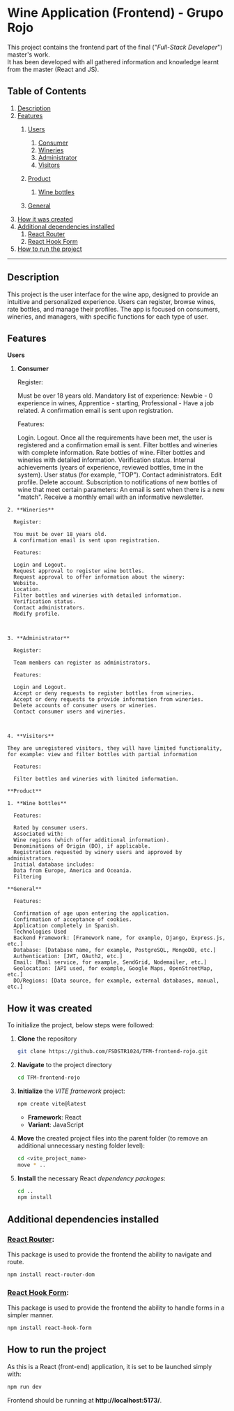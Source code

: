 # Wine Application (Frontend) - Grupo Rojo
This project contains the frontend part of the final ("*Full-Stack Developer*") master's work.  
It has been developed with all gathered information and knowledge learnt from the master (React and JS).

## Table of Contents
1. [Description](#description)
2. [Features](#features)
   1. [Users](#users)
      1. [Consumer](#consumer)
      2. [Wineries](#store)
      3. [Administrator](#administrator)
      4. [Visitors](#visitors)

   2. [Product](#product) 
      1. [Wine bottles](#wine-bottles)

   3. [General](#general)
3. [How it was created](#how-it-was-created)
4. [Additional dependencies installed](#additional-dependencies-installed)
    1. [React Router](#1-react-router)
    2. [React Hook Form](#2-react-hook-form)
5. [How to run the project](#how-to-run-the-project)



---

## Description

This project is the user interface for the wine app, designed to provide an intuitive and personalized experience. Users can register, browse wines, rate bottles, and manage their profiles. The app is focused on consumers, wineries, and managers, with specific functions for each type of user.

## Features

   **Users**

   1. **Consumer**

      Register:

      Must be over 18 years old.
      Mandatory list of experience: Newbie - 0 experience in wines, Apprentice - starting, Professional - Have a job related.
      A confirmation email is sent upon registration.

      Features:

      Login.
      Logout.
      Once all the requirements have been met, the user is registered and a confirmation email is sent.
      Filter bottles and wineries with complete information. 
      Rate bottles of wine.
      Filter bottles and wineries with detailed information.
      Verification status.
      Internal achievements (years of experience, reviewed bottles, time in the system).
      User status (for example, "TOP").
      Contact administrators.
      Edit profile.
      Delete account.
      Subscription to notifications of new bottles of wine that meet certain parameters:
      An email is sent when there is a new "match".
      Receive a monthly email with an informative newsletter.

    
    2. **Wineries**
       
      Register:

      You must be over 18 years old.
      A confirmation email is sent upon registration.

      Features:

      Login and Logout.
      Request approval to register wine bottles.
      Request approval to offer information about the winery:
      Website.
      Location.
      Filter bottles and wineries with detailed information.
      Verification status.
      Contact administrators.
      Modify profile.


    
    3. **Administrator**

      Register:

      Team members can register as administrators.   

      Features:

      Login and Logout.
      Accept or deny requests to register bottles from wineries.
      Accept or deny requests to provide information from wineries.
      Delete accounts of consumer users or wineries.
      Contact consumer users and wineries.   
 


    4. **Visitors**

    They are unregistered visitors, they will have limited functionality, for example: view and filter bottles with partial information

      Features:

      Filter bottles and wineries with limited information.

    **Product**

    1. **Wine bottles**

      Features:

      Rated by consumer users.
      Associated with:
      Wine regions (which offer additional information).
      Denominations of Origin (DO), if applicable.
      Registration requested by winery users and approved by administrators.
      Initial database includes:
      Data from Europe, America and Oceania.
      Filtering   

    **General**

      Features:

      Confirmation of age upon entering the application.
      Confirmation of acceptance of cookies.
      Application completely in Spanish.
      Technologies Used
      Backend Framework: [Framework name, for example, Django, Express.js, etc.]
      Database: [Database name, for example, PostgreSQL, MongoDB, etc.]
      Authentication: [JWT, OAuth2, etc.]
      Email: [Mail service, for example, SendGrid, Nodemailer, etc.]
      Geolocation: [API used, for example, Google Maps, OpenStreetMap, etc.]
      DO/Regions: [Data source, for example, external databases, manual, etc.]

## How it was created

To initialize the project, below steps were followed:

1. **Clone** the repository
    ```bash
    git clone https://github.com/FSDSTR1024/TFM-frontend-rojo.git
    ```

2. **Navigate** to the project directory
    ```bash
    cd TFM-frontend-rojo
    ```

3. **Initialize** the *VITE framework* project:
    ```bash
    npm create vite@latest
    ```
    - **Framework**: React
    - **Variant**: JavaScript

4. **Move** the created project files into the parent folder (to remove an additional unnecessary nesting folder level):
    ```bash
    cd <vite_project_name>
    move * ..
    ```

5. **Install** the necessary React *dependency packages*:
    ```bash
    cd ..
    npm install
    ```

## Additional dependencies installed

### **[React Router](https://reactrouter.com/)**:

This package is used to provide the frontend the ability to navigate and route.

```bash
npm install react-router-dom
```

### **[React Hook Form](https://www.react-hook-form.com/)**:

This package is used to provide the frontend the ability to handle forms in a simpler manner.

```bash
npm install react-hook-form
```

## How to run the project

As this is a React (front-end) application, it is set to be launched simply with:
```bash
npm run dev
```
Frontend should be running at **http://localhost:5173/**.
